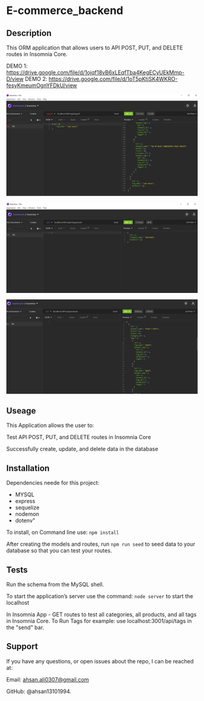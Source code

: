 # E-commerce_backend

## Description

This ORM application that allows users to API POST, PUT, and DELETE routes in Insomnia Core.

DEMO 1: https://drive.google.com/file/d/1ojqf18vB6xLEqfTba4KegECyUEkMmp-D/view
DEMO 2: https://drive.google.com/file/d/1oT5pKtjSK4WKRO-fesyKmeumOgnYFDkU/view

![Demo Insomnia](./assets/demo.PNG)

![Demo Insomnia](./assets/demo1.PNG)

![Demo Insomnia](./assets/demo2.PNG)


## Useage

This Application allows the user to:

Test API POST, PUT, and DELETE routes in Insomnia Core 

Successfully create, update, and delete data in the database

## Installation

Dependencies neede for this project:

- MYSQL
- express
- sequelize 
- nodemon
- dotenv"

To install, on Command line use: `npm install`

After creating the models and routes, run `npm run seed` to seed data to your database so that you can test your routes.

## Tests

Run the schema from the MySQL shell.

To start the application’s server use the command: `node server` to start the localhost

In Insomnia App - GET routes to test all categories, all products, and all tags in Insomnia Core.
To Run Tags for example: use localhost:3001/api/tags in the "send" bar.

## Support

If you have any questions, or open issues about the repo, I can be reached at: 

Email: ahsan.ali0307@gmail.com 

GitHub: @ahsan13101994.





